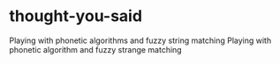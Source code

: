 # thought-you-said
Playing with phonetic algorithms and fuzzy string matching
Playing with phonetic algorithm and fuzzy strange matching 